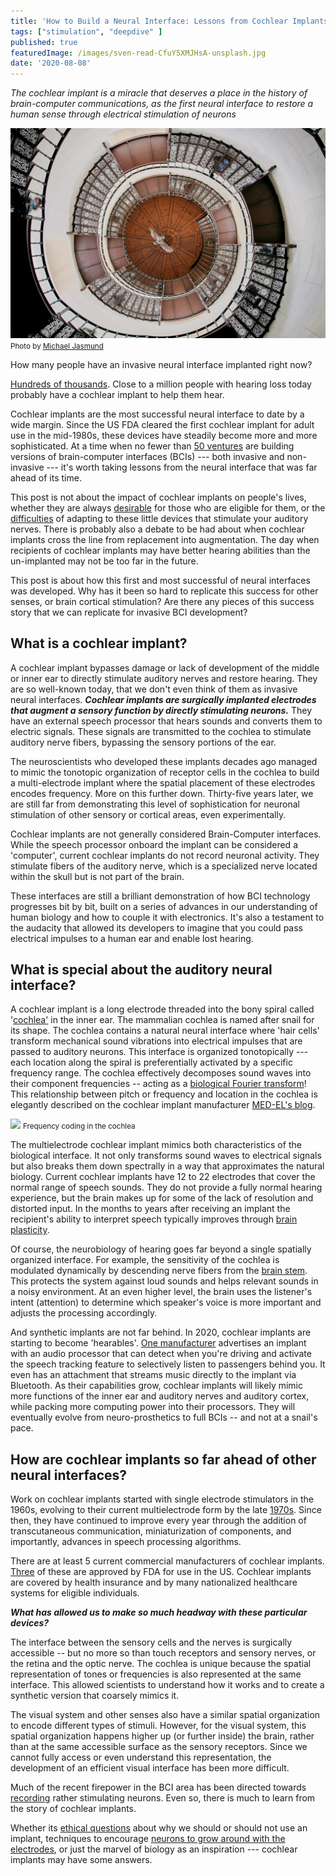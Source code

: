```yaml
---
title: 'How to Build a Neural Interface: Lessons from Cochlear Implants'
tags: ["stimulation", "deepdive" ]
published: true
featuredImage: /images/sven-read-CfuY5XMJHsA-unsplash.jpg
date: '2020-08-08'
---
```



*The cochlear implant is a miracle that deserves a place in the history of brain-computer communications, as the first neural interface to restore a human sense through electrical stimulation of neurons*

![](../src/images/michael-jasmund-M3NP6dyt9KA-unsplash.jpg)
<small class="caption">Photo by <a href="https://unsplash.com/@jasmund?utm_source=unsplash&amp;utm_medium=referral&amp;utm_content=creditCopyText">Michael Jasmund</a></small>

How many people have an invasive neural interface implanted right now?

[Hundreds of
thousands](https://www.nidcd.nih.gov/health/cochlear-implants). Close to
a million people with hearing loss today probably have a cochlear
implant to help them hear.




Cochlear implants are the most successful neural interface to date by a
wide margin. Since the US FDA cleared the first cochlear implant for
adult use in the mid-1980s, these devices have steadily become more and
more sophisticated. At a time when no fewer than [50
ventures](https://medium.com/neurotech-davis/neural-interface-market-2020-a-guide-for-entrepreneurs-and-investors-4dcd4ec9a4d0)
are building versions of brain-computer interfaces (BCIs) --- both
invasive and non-invasive --- it's worth taking lessons from the neural
interface that was far ahead of its time.

This post is not about the impact of cochlear implants on people's
lives, whether they are always
[desirable](https://www.ncbi.nlm.nih.gov/pmc/articles/PMC6913847/) for
those who are eligible for them, or the
[difficulties](https://www.npr.org/templates/story/story.php?storyId=4737586)
of adapting to these little devices that stimulate your auditory nerves.
There is probably also a debate to be had about when cochlear implants
cross the line from replacement into augmentation. The day when
recipients of cochlear implants may have better hearing abilities than
the un-implanted may not be too far in the future.

This post is about how this first and most successful of neural
interfaces was developed. Why has it been so hard to replicate this
success for other senses, or brain cortical stimulation? Are there any
pieces of this success story that we can replicate for invasive BCI
development?

What is a cochlear implant?
---------------------------

A cochlear implant bypasses damage or lack of development of the middle
or inner ear to directly stimulate auditory nerves and restore hearing.
They are so well-known today, that we don't even think of them as
invasive neural interfaces. ***Cochlear implants are surgically
implanted electrodes that augment a sensory function by directly
stimulating neurons.*** They have an external speech processor that
hears sounds and converts them to electric signals. These signals are
transmitted to the cochlea to stimulate auditory nerve fibers, bypassing
the sensory portions of the ear.

The neuroscientists who developed these implants decades ago managed to
mimic the tonotopic organization of receptor cells in the cochlea to
build a multi-electrode implant where the spatial placement of these
electrodes encodes frequency. More on this further down. Thirty-five
years later, we are still far from demonstrating this level of
sophistication for neuronal stimulation of other sensory or cortical
areas, even experimentally.

Cochlear implants are not generally considered Brain-Computer
interfaces. While the speech processor onboard the implant can be
considered a 'computer', current cochlear implants do not record
neuronal activity. They stimulate fibers of the auditory nerve, which is
a specialized nerve located within the skull but is not part of the
brain.

These interfaces are still a brilliant demonstration of how BCI
technology progresses bit by bit, built on a series of advances in our
understanding of human biology and how to couple it with electronics.
It's also a testament to the audacity that allowed its developers to
imagine that you could pass electrical impulses to a human ear and
enable lost hearing.

What is special about the auditory neural interface?
----------------------------------------------------

A cochlear implant is a long electrode threaded into the bony spiral
called '[cochlea'](https://en.wikipedia.org/wiki/Cochlea) in the inner
ear. The mammalian cochlea is named after snail for its shape. The
cochlea contains a natural neural interface where 'hair cells' transform
mechanical sound vibrations into electrical impulses that are passed to
auditory neurons. This interface is organized tonotopically --- each
location along the spiral is preferentially activated by a specific
frequency range. The cochlea effectively decomposes sound waves into
their component frequencies -- acting as a [biological Fourier
transform](https://commons.wikimedia.org/wiki/File:1408_Frequency_Coding_in_The_Cochlea.jpg)!
This relationship between pitch or frequency and location in the cochlea
is elegantly described on the cochlear implant manufacturer [MED-EL's
blog](https://blog.medel.pro/natural-tonotopic-coding/).

[![](https://upload.wikimedia.org/wikipedia/commons/thumb/9/90/1408_Frequency_Coding_in_The_Cochlea.jpg/512px-1408_Frequency_Coding_in_The_Cochlea.jpg)](https://commons.wikimedia.org/wiki/File:1408_Frequency_Coding_in_The_Cochlea.jpg)
<small class="caption">Frequency coding in the cochlea</small>

The multielectrode cochlear implant mimics both characteristics of the
biological interface. It not only transforms sound waves to electrical
signals but also breaks them down spectrally in a way that approximates
the natural biology. Current cochlear implants have 12 to 22 electrodes
that cover the normal range of speech sounds. They do not provide a
fully normal hearing experience, but the brain makes up for some of the
lack of resolution and distorted input. In the months to years after
receiving an implant the recipient's ability to interpret speech
typically improves through [brain
plasticity](https://www.hindawi.com/journals/np/2013/318521/).

Of course, the neurobiology of hearing goes far beyond a single
spatially organized interface. For example, the sensitivity of the
cochlea is modulated dynamically by descending nerve fibers from the
[brain stem](https://en.wikipedia.org/wiki/Olivocochlear_system). This
protects the system against loud sounds and helps relevant sounds in a
noisy environment. At an even higher level, the brain uses the
listener's intent (attention) to determine which speaker's voice is more
important and adjusts the processing accordingly. 

And synthetic implants are not far behind. In 2020, cochlear implants
are starting to become 'hearables'. [One
manufacturer](https://blog.medel.pro/samba2/) advertises an implant with
an audio processor that can detect when you're driving and activate the
speech tracking feature to selectively listen to passengers behind you.
It even has an attachment that streams music directly to the implant via
Bluetooth. As their capabilities grow, cochlear implants will likely
mimic more functions of the inner ear and auditory nerves and auditory
cortex, while packing more computing power into their processors. They
will eventually evolve from neuro-prosthetics to full BCIs -- and not at
a snail's pace.

How are cochlear implants so far ahead of other neural interfaces?
------------------------------------------------------------------

Work on cochlear implants started with single electrode stimulators in
the 1960s, evolving to their current multielectrode form by the late
[1970s](https://en.wikipedia.org/wiki/Cochlear_implant#History). Since
then, they have continued to improve every year through the addition of
transcutaneous communication, miniaturization of components, and
importantly, advances in speech processing algorithms.

There are at least 5 current commercial manufacturers of cochlear
implants.
[Three](https://www.ncbi.nlm.nih.gov/books/NBK285772/table/results.t1/)
of these are approved by FDA for use in the US. Cochlear implants are
covered by health insurance and by many nationalized healthcare systems
for eligible individuals.

***What has allowed us to make so much headway with these particular
devices?***

The interface between the sensory cells and the nerves is surgically
accessible -- but no more so than touch receptors and sensory nerves, or
the retina and the optic nerve. The cochlea is unique because the
spatial representation of tones or frequencies is also represented at
the same interface. This allowed scientists to understand how it works
and to create a synthetic version that coarsely mimics it.

The visual system and other senses also have a similar spatial
organization to encode different types of stimuli. However, for the
visual system, this spatial organization happens higher up (or further
inside) the brain, rather than at the same accessible surface as the
sensory receptors. Since we cannot fully access or even understand this
representation, the development of an efficient visual interface has
been more difficult.

Much of the recent firepower in the BCI area has been directed towards
[recording](https://www.biorxiv.org/content/10.1101/703801v2) rather
stimulating neurons. Even so, there is much to learn from the story of
cochlear implants.

Whether its [ethical
questions](https://academic.oup.com/jdsde/article/11/1/102/410842) about
why we should or should not use an implant, techniques to encourage
[neurons to grow around with the
electrodes](https://www.medicalnewstoday.com/articles/275923), or just
the marvel of biology as an inspiration --- cochlear implants may have
some answers.
